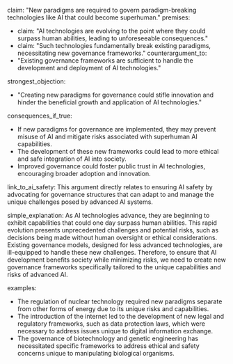 claim: "New paradigms are required to govern paradigm-breaking technologies like AI that could become superhuman."
premises:
  - claim: "AI technologies are evolving to the point where they could surpass human abilities, leading to unforeseeable consequences."
  - claim: "Such technologies fundamentally break existing paradigms, necessitating new governance frameworks."
counterargument_to:
  - "Existing governance frameworks are sufficient to handle the development and deployment of AI technologies."

strongest_objection:
  - "Creating new paradigms for governance could stifle innovation and hinder the beneficial growth and application of AI technologies."

consequences_if_true:
  - If new paradigms for governance are implemented, they may prevent misuse of AI and mitigate risks associated with superhuman AI capabilities.
  - The development of these new frameworks could lead to more ethical and safe integration of AI into society.
  - Improved governance could foster public trust in AI technologies, encouraging broader adoption and innovation.

link_to_ai_safety:
  This argument directly relates to ensuring AI safety by advocating for governance structures that can adapt to and manage the unique challenges posed by advanced AI systems.

simple_explanation:
  As AI technologies advance, they are beginning to exhibit capabilities that could one day surpass human abilities. This rapid evolution presents unprecedented challenges and potential risks, such as decisions being made without human oversight or ethical considerations. Existing governance models, designed for less advanced technologies, are ill-equipped to handle these new challenges. Therefore, to ensure that AI development benefits society while minimizing risks, we need to create new governance frameworks specifically tailored to the unique capabilities and risks of advanced AI.

examples:
  - The regulation of nuclear technology required new paradigms separate from other forms of energy due to its unique risks and capabilities.
  - The introduction of the internet led to the development of new legal and regulatory frameworks, such as data protection laws, which were necessary to address issues unique to digital information exchange.
  - The governance of biotechnology and genetic engineering has necessitated specific frameworks to address ethical and safety concerns unique to manipulating biological organisms.